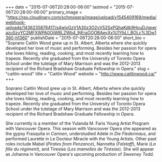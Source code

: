 +++
date = "2015-07-06T20:28:00-06:00"
lastmod = "2015-07-06T20:28:00-06:00"
primary_image = "https://res.cloudinary.com/schmopera/image/upload/v1545409169/media/webhook-uploads/1436235876417/s4wlxGzV1A30z3O2yV52SxPQhaKdb9HouDJgperazuSzvYC2MFXWPA0OiWBLZWb4_9jEraOOOBAevXx1U1YbLI_BOLc%3Dw1360-h1360"
publishDate = "2015-07-06T20:28:00-06:00"
short_bio = "Soprano Caitlin Wood grew up in St. Albert, Alberta where she quickly developed her love of music and performing. Besides her passion for opera she loves hiking, reading, cooking, and most recently learning how to trapeze. Recently she graduated from the University of Toronto Opera School under the tutelage of Mary Marrison and was the 2012-2013 recipient of the Richard Bradshaw Graduate Fellowship in Opera."
slug = "caitlin-wood"
title = "Caitlin Wood"
website = "http://www.caitlinwood.ca/"
+++

Soprano Caitlin Wood grew up in St. Albert, Alberta where she quickly developed her love of music and performing. Besides her passion for opera she loves hiking, reading, cooking, and most recently learning how to trapeze. Recently she graduated from the University of Toronto Opera School under the tutelage of Mary Marrison and was the 2012-2013 recipient of the Richard Bradshaw Graduate Fellowship in Opera.

She currently is a member of the Yulanda M. Faris Young Artist Program with Vancouver Opera. This season with Vancouver Opera she appeared as the gypsy Frasquita in *Carmen*, understudied Adele in *Die Fledermaus*,  and performed Laurette in Le Docteur Miracle with the Young Artists. Other past roles include Mabel (*Pirates from Penzance*), Nannetta (*Falstaff*), Marie (*La fille du régiment*), and Tiresias (*Les mamelles  de Tirésias*). She will appear as Johanna in Vancouver Opera's upcoming production of *Sweeney Todd*.

